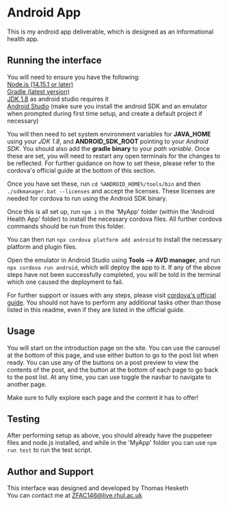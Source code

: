 # Android App

This is my android app deliverable, which is designed as an informational health app.

## Running the interface

You will need to ensure you have the following:\
[Node.js (14.15.1 or later)](https://nodejs.org/en/)\
[Gradle (latest version)](https://gradle.org/)\
[JDK 1.8](https://www.oracle.com/uk/java/technologies/javase/javase-jdk8-downloads.html) as android studio requires it\
[Android Studio](https://developer.android.com/studio)
 (make sure you install the android SDK and an emulator when prompted during first time setup, and create a default project if necessary)

You will then need to set system environment variables for **JAVA_HOME** using your *JDK 1.8*, and **ANDROID_SDK_ROOT** pointing to your *Android SDK*. You should also add the **gradle binary** to your *path variable*. Once these are set, you will need to restart any open terminals for the changes to be reflected. For further guidance on how to set these, please refer to the cordova's official guide at the bottom of this section.

Once you have set these, run ```cd %ANDROID_HOME%/tools/bin``` and then ```./sdkmanager.bat --licenses``` and accept the licenses. These licenses are needed for cordova to run using the Android SDK binary.

Once this is all set up, run ```npm i``` in the 'MyApp' folder (within the 'Android Health App' folder) to install the necessary cordova files. All further cordova commands should be run from this folder.

You can then run ```npx cordova platform add android``` to install the necessary platform and plugin files.

Open the emulator in Android Studio using **Tools --> AVD manager**, and run ```npx cordova run android```, which will deploy the app to it. If any of the above steps have not been successfully completed, you will be told in the terminal which one caused the deployment to fail.

For further support or issues with any steps, please visit [cordova's official guide](https://cordova.apache.org/docs/en/10.x/guide/platforms/android/index.html). You should not have to perform any additional tasks other than those listed in this readme, even if they are listed in the official guide.

## Usage

You will start on the introduction page on the site. You can use the carousel at the bottom of this page, and use either button to go to the post list when ready. You can use any of the buttons on a post preview to view the contents of the post, and the button at the bottom of each page to go back to the post list. At any time, you can use toggle the navbar to navigate to another page.

Make sure to fully explore each page and the content it has to offer!

## Testing

After performing setup as above, you should already have the puppeteer files and node.js installed, and while in the 'MyApp' folder you can use ```npm run test``` to run the test script.

## Author and Support

This interface was designed and developed by Thomas Hesketh\
You can contact me at <ZFAC146@live.rhul.ac.uk>
